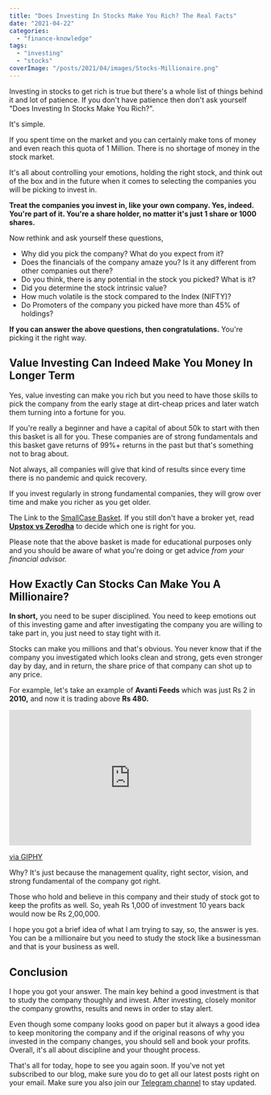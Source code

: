 ```yaml
---
title: "Does Investing In Stocks Make You Rich? The Real Facts"
date: "2021-04-22"
categories: 
  - "finance-knowledge"
tags: 
  - "investing"
  - "stocks"
coverImage: "/posts/2021/04/images/Stocks-Millionaire.png"
---
```


Investing in stocks to get rich is true but there's a whole list of things behind it and lot of patience. If you don't have patience then don't ask yourself "Does Investing In Stocks Make You Rich?".

It's simple.

If you spent time on the market and you can certainly make tons of money and even reach this quota of 1 Million. There is no shortage of money in the stock market.

It's all about controlling your emotions, holding the right stock, and think out of the box and in the future when it comes to selecting the companies you will be picking to invest in.

**Treat the companies you invest in, like your own company. Yes, indeed. You're part of it. You're a share holder, no matter it's just 1 share or 1000 shares.**

Now rethink and ask yourself these questions,

- Why did you pick the company? What do you expect from it?
- Does the financials of the company amaze you? Is it any different from other companies out there?
- Do you think, there is any potential in the stock you picked? What is it?
- Did you determine the stock intrinsic value?
- How much volatile is the stock compared to the Index (NIFTY)?
- Do Promoters of the company you picked have more than 45% of holdings?

**If you can answer the above questions, then congratulations.** You're picking it the right way.

## Value Investing Can Indeed Make You Money In Longer Term

Yes, value investing can make you rich but you need to have those skills to pick the company from the early stage at dirt-cheap prices and later watch them turning into a fortune for you.

If you're really a beginner and have a capital of about 50k to start with then this basket is all for you. These companies are of strong fundamentals and this basket gave returns of 99%+ returns in the past but that's something not to brag about.

Not always, all companies will give that kind of results since every time there is no pandemic and quick recovery.

If you invest regularly in strong fundamental companies, they will grow over time and make you richer as you get older.

The Link to the [SmallCase Basket](https://link.smallcase.com/vCNdPFuHDfb). If you still don't have a broker yet, read **[Upstox vs Zerodha](https://sastaeinstein.com/upstox-vs-zerodha-the-stock-broker-battle/)** to decide which one is right for you.

Please note that the above basket is made for educational purposes only and you should be aware of what you're doing or get advice _from your financial advisor._

## How Exactly Can Stocks Can Make You A Millionaire?

**In short,** you need to be super disciplined. You need to keep emotions out of this investing game and after investigating the company you are willing to take part in, you just need to stay tight with it.

Stocks can make you millions and that's obvious. You never know that if the company you investigated which looks clean and strong, gets even stronger day by day, and in return, the share price of that company can shot up to any price.

For example, let's take an example of **Avanti Feeds** which was just Rs 2 in **2010,** and now it is trading above **Rs 480.**

<iframe src="https://giphy.com/embed/AgHBbekqDik0g" width="480" height="269" frameborder="0" class="giphy-embed" allowfullscreen></iframe>

[via GIPHY](https://giphy.com/gifs/nyse-stock-market-stocks-AgHBbekqDik0g)

Why? It's just because the management quality, right sector, vision, and strong fundamental of the company got right.

Those who hold and believe in this company and their study of stock got to keep the profits as well. So, yeah Rs 1,000 of investment 10 years back would now be Rs 2,00,000.

I hope you got a brief idea of what I am trying to say, so, the answer is yes. You can be a millionaire but you need to study the stock like a businessman and that is your business as well.

## Conclusion

I hope you got your answer. The main key behind a good investment is that to study the company thoughly and invest. After investing, closely monitor the company growths, results and news in order to stay alert.

Even though some company looks good on paper but it always a good idea to keep monitoring the company and if the original reasons of why you invested in the company changes, you should sell and book your profits. Overall, it's all about discipline and your thought process.

That's all for today, hope to see you again soon. If you've not yet subscribed to our blog, make sure you do to get all our latest posts right on your email. Make sure you also join our [Telegram channel](https://t.me/stonkanalyst) to stay updated.

